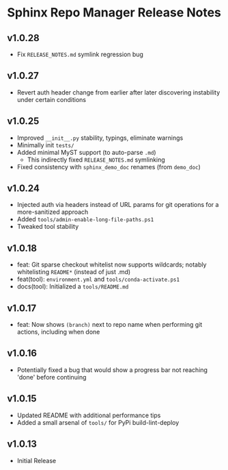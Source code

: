 # Sphinx Repo Manager Release Notes

## v1.0.28

* Fix `RELEASE_NOTES.md` symlink regression bug

## v1.0.27

* Revert auth header change from earlier after later discovering instability under certain conditions

## v1.0.25

* Improved `__init__.py` stability, typings, eliminate warnings
* Minimally init `tests/`
* Added minimal MyST support (to auto-parse `.md`)
   * This indirectly fixed `RELEASE_NOTES.md` symlinking
* Fixed consistency with `sphinx_demo_doc` renames (from `demo_doc`)

## v1.0.24

* Injected auth via headers instead of URL params for git operations for a more-sanitized approach
* Added `tools/admin-enable-long-file-paths.ps1`
* Tweaked tool stability

## v1.0.18

* feat: Git sparse checkout whitelist now supports wildcards; notably whitelisting `README*` (instead of just .md)
* feat(tool): `environment.yml` and `tools/conda-activate.ps1`
* docs(tool): Initialized a `tools/README.md`

## v1.0.17

* feat: Now shows `(branch)` next to repo name when performing git actions, including when done

## v1.0.16

* Potentially fixed a bug that would show a progress bar not reaching 'done' before continuing

## v1.0.15

* Updated README with additional performance tips
* Added a small arsenal of `tools/` for PyPi build-lint-deploy

## v1.0.13

* Initial Release
